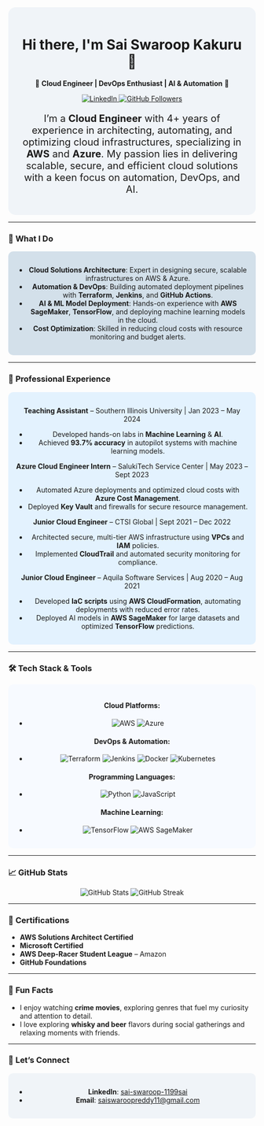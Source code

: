 

<div align="center" style="background-color:#f0f4f8; padding: 20px; border-radius: 15px;">
  
  <h1>Hi there, I'm <strong> Sai Swaroop Kakuru</strong> 👋</h1>
  
  <p>
    🚀 <strong>Cloud Engineer | DevOps Enthusiast | AI & Automation</strong> 🚀
  </p>
  
  <p>
    <a href="https://linkedin.com/in/sai-swaroop-1199sai" target="_blank">
      <img src="https://img.shields.io/badge/LinkedIn-Connect-blue?style=for-the-badge&logo=linkedin&logoColor=white" alt="LinkedIn">
    </a>
    <a href="https://github.com/saiswaroopkakuru" target="_blank">
      <img src="https://img.shields.io/github/followers/saiswaroopkakuru?label=Follow&style=for-the-badge&logo=github&logoColor=white" alt="GitHub Followers">
    </a>
  </p>
  
  <p style="font-size: 20px;">
    I’m a <strong>Cloud Engineer</strong> with 4+ years of experience in architecting, automating, and optimizing cloud infrastructures, specializing in <strong>AWS</strong> and <strong>Azure</strong>. My passion lies in delivering scalable, secure, and efficient cloud solutions with a keen focus on automation, DevOps, and AI.
  </p>
</div>

---

### 🌟 **What I Do**

<div align="center" style="background-color:#d3e0ea; padding: 15px; border-radius: 10px;">
  
  - **Cloud Solutions Architecture**: Expert in designing secure, scalable infrastructures on AWS & Azure.
  - **Automation & DevOps**: Building automated deployment pipelines with **Terraform**, **Jenkins**, and **GitHub Actions**.
  - **AI & ML Model Deployment**: Hands-on experience with **AWS SageMaker**, **TensorFlow**, and deploying machine learning models in the cloud.
  - **Cost Optimization**: Skilled in reducing cloud costs with resource monitoring and budget alerts.
  
</div>

---

### 💼 **Professional Experience**

<div align="center" style="background-color:#e3f2fe; padding: 15px; border-radius: 10px;">

**Teaching Assistant** – Southern Illinois University | Jan 2023 – May 2024
- Developed hands-on labs in **Machine Learning** & **AI**.
- Achieved **93.7% accuracy** in autopilot systems with machine learning models.

 **Azure Cloud Engineer Intern** – SalukiTech Service Center | May 2023 – Sept 2023
- Automated Azure deployments and optimized cloud costs with **Azure Cost Management**.
- Deployed **Key Vault** and firewalls for secure resource management.

**Junior Cloud Engineer** – CTSI Global | Sept 2021 – Dec 2022
- Architected secure, multi-tier AWS infrastructure using **VPCs** and **IAM** policies.
- Implemented **CloudTrail** and automated security monitoring for compliance.

 **Junior Cloud Engineer** – Aquila Software Services | Aug 2020 – Aug 2021
- Developed **IaC scripts** using **AWS CloudFormation**, automating deployments with reduced error rates.
- Deployed AI models in **AWS SageMaker** for large datasets and optimized **TensorFlow** predictions.

</div>

---

### 🛠️ **Tech Stack & Tools**

<div align="center" style="background-color:#f7faff; padding: 15px; border-radius: 10px;">

#### **Cloud Platforms**:
- ![AWS](https://img.shields.io/badge/AWS-%23FF9900.svg?style=for-the-badge&logo=amazon-aws&logoColor=white) ![Azure](https://img.shields.io/badge/Azure-%230072C6.svg?style=for-the-badge&logo=microsoft-azure&logoColor=white)

#### **DevOps & Automation**:
- ![Terraform](https://img.shields.io/badge/Terraform-%23623CE4.svg?style=for-the-badge&logo=terraform&logoColor=white) ![Jenkins](https://img.shields.io/badge/Jenkins-%23D24939.svg?style=for-the-badge&logo=jenkins&logoColor=white) ![Docker](https://img.shields.io/badge/Docker-%230db7ed.svg?style=for-the-badge&logo=docker&logoColor=white) ![Kubernetes](https://img.shields.io/badge/Kubernetes-%23326ce5.svg?style=for-the-badge&logo=kubernetes&logoColor=white)

#### **Programming Languages**:
- ![Python](https://img.shields.io/badge/Python-%2314354C.svg?style=for-the-badge&logo=python&logoColor=white) ![JavaScript](https://img.shields.io/badge/JavaScript-%23F7DF1E.svg?style=for-the-badge&logo=javascript&logoColor=black)

#### **Machine Learning**:
- ![TensorFlow](https://img.shields.io/badge/TensorFlow-%23FF6F00.svg?style=for-the-badge&logo=tensorflow&logoColor=white) ![AWS SageMaker](https://img.shields.io/badge/SageMaker-%23013243.svg?style=for-the-badge&logo=amazon-aws&logoColor=white)

</div>

---

### 📈 **GitHub Stats**

<p align="center">
  <img src="https://github-readme-stats.vercel.app/api?username=saiswaroopkakuru&show_icons=true&theme=radical" alt="GitHub Stats">
  <img src="https://github-readme-streak-stats.herokuapp.com/?user=saiswaroopkakuru&theme=radical" alt="GitHub Streak">
</p>

---

### 🌱 **Certifications**
- **AWS Solutions Architect Certified**
- **Microsoft Certified**
- **AWS Deep-Racer Student League** – Amazon
- **GitHub Foundations**

---

### 🎨 **Fun Facts**
- I enjoy watching **crime movies**, exploring genres that fuel my curiosity and attention to detail.
- I love exploring **whisky and beer** flavors during social gatherings and relaxing moments with friends.

---

### 🤝 **Let’s Connect**

<div align="center" style="background-color:#f0f4f8; padding: 15px; border-radius: 10px;">
  
- **LinkedIn**: [sai-swaroop-1199sai](https://linkedin.com/in/sai-swaroop-1199sai)
- **Email**: saiswaroopreddy11@gmail.com

</div>

